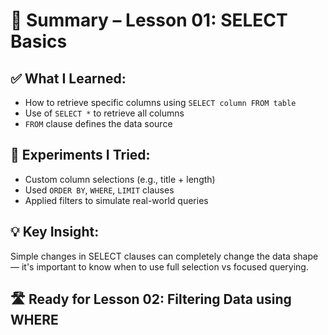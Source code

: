 # 🧠 Summary – Lesson 01: SELECT Basics

## ✅ What I Learned:
- How to retrieve specific columns using `SELECT column FROM table`
- Use of `SELECT *` to retrieve all columns
- `FROM` clause defines the data source

## 🔬 Experiments I Tried:
- Custom column selections (e.g., title + length)
- Used `ORDER BY`, `WHERE`, `LIMIT` clauses
- Applied filters to simulate real-world queries

## 💡 Key Insight:
Simple changes in SELECT clauses can completely change the data shape — it's important to know when to use full selection vs focused querying.

## 🛣️ Ready for Lesson 02: Filtering Data using WHERE
